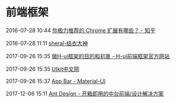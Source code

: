 # 前端框架

2016-07-28 10:44 [你极力推荐的 Chrome 扩展有哪些？ - 知乎](https://www.zhihu.com/question/19594682)

2016-07-28 11:11 [sheral-结衣大神](http://imweb.github.io/sheral/)

2017-09-26 15:35 [做H-ui框架的目的和初衷 - H-ui前端框架官方网站](http://www.h-ui.net/aboutHui.shtml)

2017-09-26 15:35 [UIkit中文网](http://uikit.lup5.com/)

2017-09-26 15:37 [App Bar - Material-UI](http://www.material-ui.com/#/components/app-bar)

2017-12-06 15:11 [Ant Design - 开箱即用的中台前端/设计解决方案](https://pro.ant.design/index-cn)



